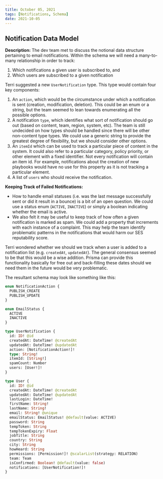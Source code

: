 ```yaml
---
title: October 05, 2021
tags: [Notifications, Schema]
date: 2021-10-05
---
```


## Notification Data Model

**Description:** The dev team met to discuss the notional data structure pertaining to email notifications. Within the schema we will need a many-to-many relationship in order to track:

1. Which notifications a given user is subscribed to, and
1. Which users are subscribed to a given notification

Terri suggested a new `UserNotification` type. This type would contain four key components:

1. An `action`, which would be the circumstance under which a notification is sent (creation, modification, deletion). This could be an enum or a string, but the team seemed to lean towards enumerating all the possible options.
1. A notification `type`, which identifies what sort of notification should go out (based on content, team, region, system, etc). The team is still undecided on how types should be handled since there will be other non-content type types. We could use a generic string to provide the greatest degree of flexibility, but we should consider other options.
1. An `itemId` which can be used to track a particular piece of content in the system. It could also refer to a particular category, policy priority, or other element with a fixed identifier. Not every notification will contain an item id. For example, notifications about the creation of new playbooks would have no use for this property as it is not tracking a particular element.
1. A list of `users` who should receive the notification.

**Keeping Track of Failed Notifications:**

- How to handle email statuses (i.e. was the last message successfully sent or did it result in a bounce) is a bit of an open question. We could use a status enum (`ACTIVE`, `INACTIVE`) or simply a boolean indicating whether the email is active.
- We also felt it may be useful to keep track of how often a given notification is marked as spam. We could add a property that increments with each instance of a complaint. This may help the team identify problematic patterns in the notifications that would harm our SES reputability score.

Terri wondered whether we should we track when a user is added to a notification list (e.g. `createdAt`, `updatedAt`). The general consensus seemed to be that this would be a wise addition. Prisma can provide this functionality basically for free out and back-filling these dates should we need them in the future would be very problematic.

The resultant schema may look like something like this:

```graphql
enum NotificationAction {
  PUBLISH_CREATE
  PUBLISH_UPDATE
}

enum EmailStatus {
  ACTIVE
  INACTIVE
}

type UserNotification {
  id: ID! @id
  createdAt: DateTime! @createdAt
  updatedAt: DateTime! @updatedAt
  action: [NotificationAction!]!
  type: String!
  itemId: [String!]
  spamCount: Number
  users: [User!]!
}

type User {
  id: ID! @id
  createdAt: DateTime! @createdAt
  updatedAt: DateTime! @updatedAt
  lastLogin: DateTime!
  firstName: String!
  lastName: String!
  email: String! @unique
  emailStatus: EmailStatus! @default(value: ACTIVE)
  password: String
  tempToken: String
  tempTokenExpiry: Float
  jobTitle: String
  country: String
  city: String
  howHeard: String
  permissions: [Permission!]! @scalarList(strategy: RELATION)
  team: Team
  isConfirmed: Boolean! @default(value: false)
  notifications: [UserNotification!]!
}
```
